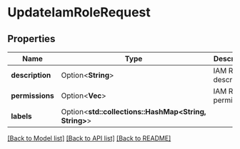 # UpdateIamRoleRequest

## Properties

Name | Type | Description | Notes
------------ | ------------- | ------------- | -------------
**description** | Option<**String**> | IAM Role description | [optional]
**permissions** | Option<**Vec<String>**> | IAM Role permissions | [optional]
**labels** | Option<**std::collections::HashMap<String, String>**> |  | [optional]

[[Back to Model list]](../README.md#documentation-for-models) [[Back to API list]](../README.md#documentation-for-api-endpoints) [[Back to README]](../README.md)


